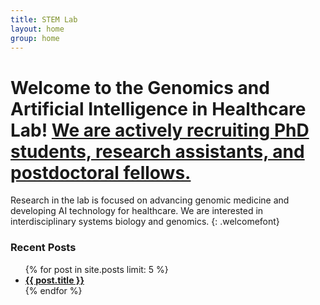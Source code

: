 ```yaml
---
title: STEM Lab
layout: home
group: home
---
```



# Welcome to the Genomics and Artificial Intelligence in Healthcare Lab! <span style="color: darkred;"> <a href="{{ site.url }}/join" style="text-decoration: underline;"> We are actively recruiting PhD students, research assistants, and postdoctoral fellows. </a> </span>


Research in the lab is focused on advancing genomic medicine and developing AI technology for healthcare.  We are interested in interdisciplinary systems biology and genomics.
{: .welcomefont}


<h3> Recent Posts </h3>
<ul>
  {% for post in site.posts limit: 5 %}
    <li><a href="{{ post.url }}"><b>{{ post.title }}</b></a></li>
  {% endfor %}
</ul>
